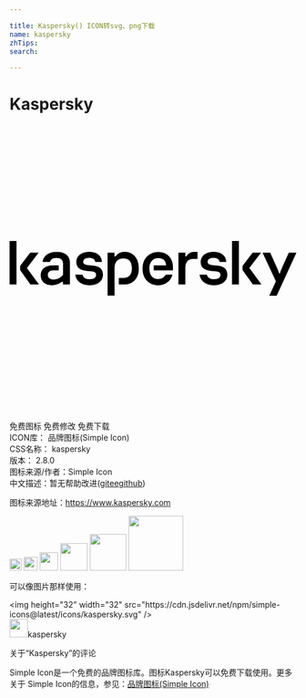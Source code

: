 ```yaml
---

title: Kaspersky() ICON转svg、png下载
name: kaspersky
zhTips: 
search: 

---
```


# Kaspersky  <small style="font-size: 60%;font-weight: 100"></small>

<div id="svg" class="svg-wrap">
<svg role="img" viewBox="0 0 24 24" xmlns="http://www.w3.org/2000/svg"><title>Kaspersky icon</title><path d="M10.812 12.01c0 .909-.555 1.34-1.25 1.34H9.14v-.55h.392c.42 0 .7-.224.7-.795 0-.563-.265-.842-.712-.842-.43 0-.736.264-.736.83v2.284H8.2V10.69h.579V11h.08a.94.94 0 0 1 .777-.377c.641 0 1.176.466 1.176 1.387zm-3.804-.237l-.384-.039c-.303-.027-.462-.109-.462-.287 0-.21.205-.33.497-.33.302 0 .497.144.512.345h.555c-.023-.52-.423-.839-1.063-.839-.645 0-1.08.342-1.08.843 0 .42.264.691.866.75l.392.038c.237.023.396.07.396.299 0 .206-.147.354-.54.354-.36 0-.539-.164-.601-.385h-.601c.057.5.48.89 1.202.89.68 0 1.119-.358 1.119-.89-.004-.461-.31-.702-.808-.75zm6.044.753c-.089.21-.306.366-.617.366-.422 0-.737-.277-.737-.871 0-.566.29-.882.745-.882.404 0 .633.24.656.606h-1.04v.42h1.611v-.275c0-.766-.508-1.263-1.23-1.263-.672 0-1.317.46-1.317 1.394 0 .936.645 1.394 1.316 1.394.613 0 1.056-.38 1.192-.89zm-9.126-1.903c-.633 0-1.107.331-1.165.839h.621c.043-.186.213-.326.54-.326.419 0 .555.22.555.49v.908c-.237.271-.513.396-.788.396-.288 0-.485-.14-.485-.384 0-.238.155-.385.45-.385h.461v-.416h-.48c-.662 0-1.033.331-1.033.839 0 .474.356.831.946.831.33 0 .621-.132.84-.29h.08v.224h.579v-1.774c.016-.656-.43-.952-1.122-.952zM0 13.348h.579V9.712H0zm2.43-2.658h-.706L.883 11.8v.346l.864 1.202h.718L1.45 11.971zm20.93 0l-.473 1.051c-.117.253-.225.501-.26.669h-.082c-.035-.168-.148-.408-.264-.66l-.474-1.06h-.641l1.115 2.388-.551 1.202h.617L24 10.69zm-2.321 0h-.707l-.842 1.107v.345l.865 1.203h.719l-1.014-1.378zm-3.627 1.083l-.383-.039c-.304-.027-.462-.109-.462-.287 0-.21.205-.33.497-.33.302 0 .496.144.511.346h.555c-.023-.521-.422-.84-1.063-.84-.645 0-1.08.342-1.08.843 0 .42.265.691.866.75l.393.038c.236.023.396.07.396.299 0 .206-.148.354-.54.354-.361 0-.54-.164-.601-.385h-.603c.059.5.481.89 1.204.89.68 0 1.118-.358 1.118-.89 0-.461-.31-.702-.808-.75zm1.196 1.576h.578V9.712h-.578zM14.788 11h-.082v-.31h-.578v2.66h.578v-1.391c0-.473.218-.749.653-.749h.365v-.587h-.213c-.4 0-.571.153-.723.377z"/></svg>
</div>
<detail full-name='kaspersky'></detail>

<div class="detail-page">
<p>
<span><span class="badge-success badge">免费图标</span> <span class="badge-success badge">免费修改</span>  <span class="badge-success badge">免费下载</span> </span>
<br/>
<span>
ICON库：
<span class="badge-secondary badge">品牌图标(Simple Icon)</span> 
</span>
<br/>
<span>
CSS名称：
<span class="badge-secondary badge">kaspersky</span> 
</span>

<br/>
<span>
版本：
<span class="badge-secondary badge">2.8.0</span> 
</span>
<br/>
<span>图标来源/作者：<span class="badge-light badge">Simple Icon</span></span> 
<br/>
<span class="zh-detail">中文描述：暂无<span class="help-link"><span>帮助改进</span>(<a href="https://gitee.com/liuwave/icon-helper/edit/master/json/brands/kaspersky.json" target="_blank" rel="noopener noreferrer">gitee</a><a href="https://github.com/liuwave/icon-helper/edit/master/json/brands/kaspersky.json" target="_blank" rel="noopener noreferrer">github</a></span>)</span><br/>
</p>
</div><div class="description description alert alert-light"><p>图标来源地址：<a href="https://www.kaspersky.com" target="_blank" rel="noopener noreferrer">https://www.kaspersky.com</a></p></div>
<div class="alert alert-dark">
<img height="21" width="21" src="https://cdn.jsdelivr.net/npm/simple-icons@latest/icons/kaspersky.svg" />
<img height="24" width="24" src="https://cdn.jsdelivr.net/npm/simple-icons@latest/icons/kaspersky.svg" />
<img height="32" width="32" src="https://cdn.jsdelivr.net/npm/simple-icons@latest/icons/kaspersky.svg" />
<img height="48" width="48" src="https://cdn.jsdelivr.net/npm/simple-icons@latest/icons/kaspersky.svg" />
<img height="64" width="64" src="https://cdn.jsdelivr.net/npm/simple-icons@latest/icons/kaspersky.svg" />
<img height="96" width="96" src="https://cdn.jsdelivr.net/npm/simple-icons@latest/icons/kaspersky.svg" />

</div>
<div>
  <p>可以像图片那样使用：    
  </p>
  <div class="alert alert-primary" style="font-size: 14px">
    &lt;img height="32" width="32" src="https://cdn.jsdelivr.net/npm/simple-icons@latest/icons/kaspersky.svg" /&gt;
    <copy-btn content='<img height="32" width="32" src="https://cdn.jsdelivr.net/npm/simple-icons@latest/icons/kaspersky.svg" />'></copy-btn>
  </div>
  <div class="alert alert-secondary">
    <img height="32" width="32" src="https://cdn.jsdelivr.net/npm/simple-icons@latest/icons/kaspersky.svg" />kaspersky
    <copy-btn content="kaspersky" btn-title="复制图标名称"></copy-btn>
  </div>
</div>

<Vssue title="关于“Kaspersky”的评论" >关于“Kaspersky”的评论</Vssue>


<div><p>Simple Icon是一个免费的品牌图标库。图标Kaspersky可以免费下载使用。更多关于  Simple Icon的信息，参见：<a target="_blank" href="https://iconhelper.cn/brands.html">品牌图标(Simple Icon)</a>
</p></div>
